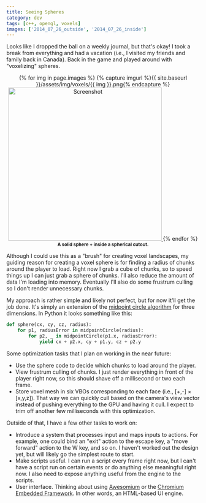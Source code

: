 ```yaml
---
title: Seeing Spheres
category: dev
tags: [c++, opengl, voxels]
images: ['2014_07_26_outside', '2014_07_26_inside']
---
```

Looks like I dropped the ball on a weekly journal, but that's okay! I took a
break from everything and had a vacation (i.e., I visited my friends and family
back in Canada). Back in the game and played around with "voxelizing" spheres.


<p style="text-align: center;">
	{% for img in page.images %}
		{% capture imgurl %}{{ site.baseurl }}/assets/img/voxels/{{ img }}.png{% endcapture %}
		<a href="{{ imgurl }}">
			<img src="{{ imgurl }}" alt="Screenshot" width="400"/>
		</a>
	{% endfor %}
	<br/>
	<strong><small>A solid sphere + inside a spherical cutout.</small></strong>
</p>

Although I could use this as a "brush" for creating voxel landscapes, my
guiding reason for creating a voxel sphere is for finding a radius of chunks
around the player to load. Right now I grab a cube of chunks, so to speed
things up I can just grab a sphere of chunks. I'll also reduce the amount of
data I'm loading into memory. Eventually I'll also do some frustrum culling so
I don't render unnecessary chunks.

My approach is rather simple and likely not perfect, but for now it'll get the
job done. It's simply an extension of the
[midpoint circle algorithm](//en.wikipedia.org/wiki/Midpoint_circle_algorithm)
for three dimensions. In Python it looks something like this:

```python
def sphere(cx, cy, cz, radius):
	for p1, radiusError in midpointCircle(radius):
		for p2, _ in midpointCircle(p1.x, radiusError):
			yield cx + p2.x, cy + p1.y, cz + p2.y
```

Some optimization tasks that I plan on working in the near future:

* Use the sphere code to decide which chunks to load around the player.
* View frustrum culling of chunks. I just render everything in front of the
  player right now, so this should shave off a millisecond or two each frame.
* Store voxel mesh in six VBOs corresponding to each face (i.e.,
  [+,-] &times; [x,y,z]). That way we can quickly cull based on the camera's
  view vector instead of pushing everything to the GPU and having it cull. I
  expect to trim off another few milliseconds with this optimization.

Outside of that, I have a few other tasks to work on:

* Introduce a system that processes input and maps inputs to actions. For example,
  one could bind an "exit" action to the escape key, a "move forward" action to
  the W key, and so on. I haven't worked out the design yet, but will likely go
  the simplest route to start.
* Make scripts useful. I can run a script every frame right now, but I can't have
a script run on certain events or do anything else meaningful right now. I also
need to expose anything useful from the engine to the scripts.
* User interface. Thinking about using [Awesomium](//www.awesomium.com) or
  the [Chromium Embedded Framework](//code.google.com/p/chromiumembedded). In
  other words, an HTML-based UI engine.
